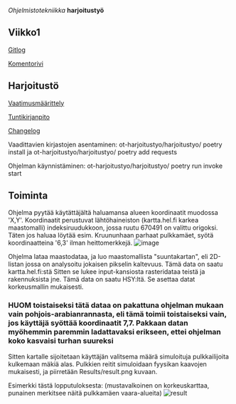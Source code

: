 *Ohjelmistotekniikka* **harjoitustyö**

## Viikko1

[Gitlog](https://github.com/pietarni/ot-harjoitustyo/blob/master/laskarit/viikko1/gitlog.txt)

[Komentorivi](https://github.com/pietarni/ot-harjoitustyo/blob/master/laskarit/viikko1/komentorivi.txt)


## Harjoitustö

[Vaatimusmäärittely](https://github.com/pietarni/ot-harjoitustyo/blob/master/harjoitustyo/dokumentaatio/vaatimusmaarittely.md)

[Tuntikirjanpito](https://github.com/pietarni/ot-harjoitustyo/blob/master/harjoitustyo/dokumentaatio/tuntikirjanpito.md)

[Changelog](https://github.com/pietarni/ot-harjoitustyo/blob/master/harjoitustyo/dokumentaatio/changelog.md)

Vaadittavien kirjastojen asentaminen:
ot-harjoitustyo/harjoitustyo/ poetry install
ja 
ot-harjoitustyo/harjoitustyo/ poetry add requests

Ohjelman käynnistäminen:
ot-harjoitustyo/harjoitustyo/ poetry run invoke start


## Toiminta
Ohjelma pyytää käytättäjältä haluamansa alueen koordinaatit muodossa 'X,Y'.
Koordinaatit perustuvat lähtöhaineiston (kartta.hel.fi karkea maastomalli) indeksiruudukkoon, jossa ruutu 670491 on valittu origoksi. Täten jos haluaa löytää esim. Kruununhaan parhaat pulkkamäet, syötä koordinaatteina '6,3' ilman heittomerkkejä.
![image](https://user-images.githubusercontent.com/117778910/206023530-43be47f0-ee78-4930-abe1-4cace009fbc8.png)

Ohjelma lataa maastodataa, ja luo maastomallista "suuntakartan", eli 2D-listan jossa on analysoitu jokaisen pikselin kaltevuus. Tämä data on saatu kartta.hel.fi:stä
Sitten se lukee input-kansiosta rasteridataa teistä ja rakennuksista jne. Tämä data on saatu HSY:ltä. Se asettaa datat korkeusmallin mukaisesti.
### HUOM toistaiseksi tätä dataa on pakattuna ohjelman mukaan vain pohjois-arabianrannasta, eli tämä toimii toistaiseksi vain, jos käyttäjä syöttää koordinaatit 7,7. Pakkaan datan myöhemmin paremmin ladattavaksi erikseen, ettei ohjelman koko kasvaisi turhan suureksi

Sitten kartalle sijoitetaan käyttäjän valitsema määrä simuloituja pulkkailijoita kulkemaan mäkiä alas. Pulkkien reitit simuloidaan fyysikan kaavojen mukaisesti, ja piirretään Results/result.png kuvaan.

Esimerkki tästä lopputuloksesta: (mustavalkoinen on korkeuskarttaa, punainen merkitsee näitä pulkkamäen vaara-alueita)
![result](https://user-images.githubusercontent.com/117778910/206024386-c5b98d6c-47e2-40e7-bb05-d4d43b3c3f09.png)
